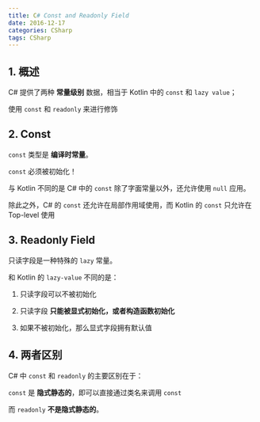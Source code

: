 ```yaml
---
title: C# Const and Readonly Field
date: 2016-12-17
categories: CSharp
tags: CSharp
---
```


## 1. 概述

C# 提供了两种 **常量级别** 数据，相当于 Kotlin 中的 `const` 和 `lazy value`；

使用 `const` 和 `readonly` 来进行修饰


<!-- more -->

## 2. Const

`const` 类型是 **编译时常量**。

`const` 必须被初始化！

与 Kotlin 不同的是 C# 中的 `const` 除了字面常量以外，还允许使用 `null` 应用。

除此之外，C# 的 `const` 还允许在局部作用域使用，而 Kotlin 的 `const` 只允许在 Top-level 使用

## 3. Readonly Field

只读字段是一种特殊的 `lazy` 常量。

和 Kotlin 的 `lazy-value` 不同的是：

1. 只读字段可以不被初始化


2. 只读字段 **只能被显式初始化，或者构造函数初始化**


3. 如果不被初始化，那么显式字段拥有默认值


<!-- more -->

## 4. 两者区别

C# 中 `const` 和 `readonly` 的主要区别在于：

`const` 是 **隐式静态的**，即可以直接通过类名来调用 `const`

而 `readonly` **不是隐式静态的**。
